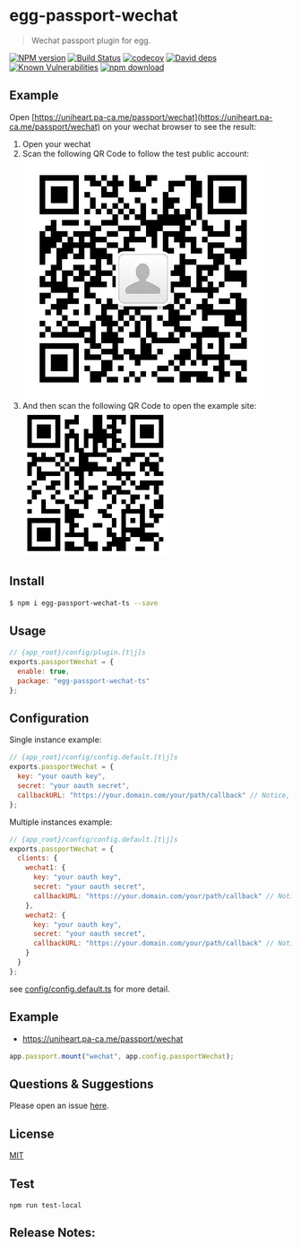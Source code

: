 # egg-passport-wechat

> Wechat passport plugin for egg.

[![NPM version][npm-image]][npm-url]
[![Build Status](https://travis-ci.com/Jeff-Tian/egg-passport-wechat.svg?branch=master)](https://travis-ci.com/Jeff-Tian/egg-passport-wechat)
[![codecov](https://codecov.io/gh/Jeff-Tian/egg-passport-wechat/branch/master/graph/badge.svg)](https://codecov.io/gh/Jeff-Tian/egg-passport-wechat)
[![David deps][david-image]][david-url]
[![Known Vulnerabilities][snyk-image]][snyk-url]
[![npm download][download-image]][download-url]

[npm-image]: https://img.shields.io/npm/v/egg-passport-wechat-ts.svg?style=flat-square
[npm-url]: https://npmjs.org/package/egg-passport-wechat-ts
[david-image]: https://img.shields.io/david/jeff-tian/egg-passport-wechat.svg?style=flat-square
[david-url]: https://david-dm.org/jeff-tian/egg-passport-wechat
[snyk-image]: https://snyk.io/test/npm/egg-passport-wechat-ts/badge.svg?style=flat-square
[snyk-url]: https://snyk.io/test/npm/egg-passport-wechat-ts
[download-image]: https://img.shields.io/npm/dm/egg-passport-wechat-ts.svg?style=flat-square
[download-url]: https://npmjs.org/package/egg-passport-wechat-ts

<!--
Description here.
-->

## Example

Open [https://uniheart.pa-ca.me/passport/wechat](https://uniheart.pa-ca.me/passport/wechat) on your wechat browser to
 see the result:

1. Open your wechat
2. Scan the following QR Code to follow the test public account:
   ![](./images/public-test-account.jpeg)
3. And then scan the following QR Code to open the example site:
   ![](./images/uniheart.png)

## Install

```bash
$ npm i egg-passport-wechat-ts --save
```

## Usage

```js
// {app_root}/config/plugin.[t|j]s
exports.passportWechat = {
  enable: true,
  package: "egg-passport-wechat-ts"
};
```

## Configuration

Single instance example:

```js
// {app_root}/config/config.default.[t|j]s
exports.passportWechat = {
  key: "your oauth key",
  secret: "your oauth secret",
  callbackURL: "https://your.domain.com/your/path/callback" // Notice, absolute url is required
};
```

Multiple instances example:

```js
// {app_root}/config/config.default.[t|j]s
exports.passportWechat = {
  clients: {
    wechat1: {
      key: "your oauth key",
      secret: "your oauth secret",
      callbackURL: "https://your.domain.com/your/path/callback" // Notice, absolute url is required
    },
    wechat2: {
      key: "your oauth key",
      secret: "your oauth secret",
      callbackURL: "https://your.domain.com/your/path/callback" // Notice, absolute url is required
    }
  }
};
```

see [config/config.default.ts](config/config.default.ts) for more detail.

## Example

- https://uniheart.pa-ca.me/passport/wechat

```typescript
app.passport.mount("wechat", app.config.passportWechat);
```

## Questions & Suggestions

Please open an issue [here](https://github.com/Jeff-Tian/egg-passport-wechat/issues).

## License

[MIT](LICENSE)

## Test

```shell
npm run test-local
```

## Release Notes:

